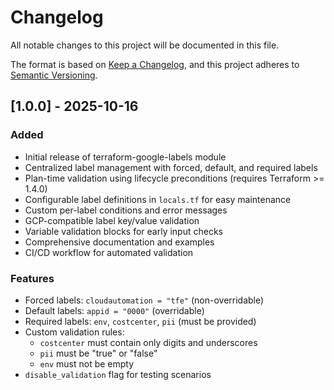 # Changelog

All notable changes to this project will be documented in this file.

The format is based on [Keep a Changelog](https://keepachangelog.com/en/1.0.0/),
and this project adheres to [Semantic Versioning](https://semver.org/spec/v2.0.0.html).

## [1.0.0] - 2025-10-16

### Added
- Initial release of terraform-google-labels module
- Centralized label management with forced, default, and required labels
- Plan-time validation using lifecycle preconditions (requires Terraform >= 1.4.0)
- Configurable label definitions in `locals.tf` for easy maintenance
- Custom per-label conditions and error messages
- GCP-compatible label key/value validation
- Variable validation blocks for early input checks
- Comprehensive documentation and examples
- CI/CD workflow for automated validation

### Features
- Forced labels: `cloudautomation = "tfe"` (non-overridable)
- Default labels: `appid = "0000"` (overridable)
- Required labels: `env`, `costcenter`, `pii` (must be provided)
- Custom validation rules:
  - `costcenter` must contain only digits and underscores
  - `pii` must be "true" or "false"
  - `env` must not be empty
- `disable_validation` flag for testing scenarios
